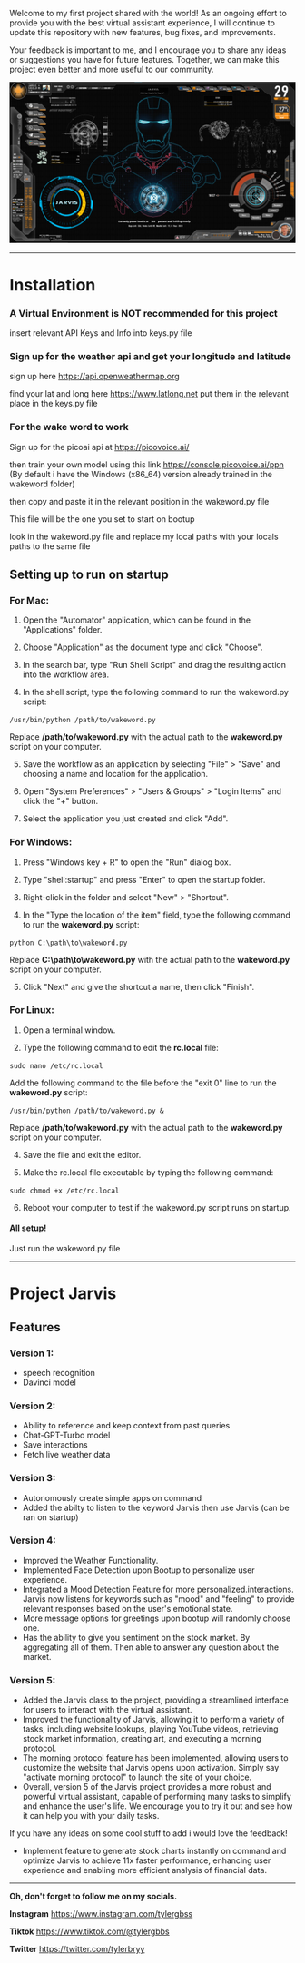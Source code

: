 Welcome to my first project shared with the world! As an ongoing effort to provide you with the best virtual assistant experience, I will continue to update this repository with new features, bug fixes, and improvements.

Your feedback is important to me, and I encourage you to share any ideas or suggestions you have for future features. Together, we can make this project even better and more useful to our community.

![Iron Man](ironman.png)
__________________________________________________

# Installation

### A Virtual Environment is NOT recommended for this project
insert relevant API Keys and Info into keys.py file

### Sign up for the weather api and get your longitude and latitude
sign up here https://api.openweathermap.org

find your lat and long here https://www.latlong.net
put them in the relevant place in the keys.py file

### For the wake word to work
Sign up for the picoai api at https://picovoice.ai/

then train your own model using this link https://console.picovoice.ai/ppn (By default i have the Windows (x86_64) version already trained in the wakeword folder)

then copy and paste it in the relevant position in the wakeword.py file

This file will be the one you set to start on bootup 

look in the wakeword.py file and replace my local paths with your locals paths to the same file

## Setting up to run on startup

### For Mac:

1. Open the "Automator" application, which can be found in the "Applications" folder.

2. Choose "Application" as the document type and click "Choose".

3. In the search bar, type "Run Shell Script" and drag the resulting action into the workflow area.

4. In the shell script, type the following command to run the wakeword.py script:

``/usr/bin/python /path/to/wakeword.py``

Replace **/path/to/wakeword.py** with the actual path to the **wakeword.py** script on your computer.

5. Save the workflow as an application by selecting "File" > "Save" and choosing a name and location for the application.

6. Open "System Preferences" > "Users & Groups" > "Login Items" and click the "+" button.

7. Select the application you just created and click "Add".

### For Windows:

1. Press "Windows key + R" to open the "Run" dialog box.

2. Type "shell:startup" and press "Enter" to open the startup folder.

3. Right-click in the folder and select "New" > "Shortcut".

4. In the "Type the location of the item" field, type the following command to run the **wakeword.py** script:

``python C:\path\to\wakeword.py``

Replace **C:\path\to\wakeword.py** with the actual path to the **wakeword.py** script on your computer.

5. Click "Next" and give the shortcut a name, then click "Finish".

### For Linux:

1. Open a terminal window.

2. Type the following command to edit the **rc.local** file:

``sudo nano /etc/rc.local``

Add the following command to the file before the "exit 0" line to run the **wakeword.py** script:

``/usr/bin/python /path/to/wakeword.py &``

Replace **/path/to/wakeword.py** with the actual path to the **wakeword.py** script on your computer.

4. Save the file and exit the editor.

5. Make the rc.local file executable by typing the following command:

``sudo chmod +x /etc/rc.local``

6. Reboot your computer to test if the wakeword.py script runs on startup.

#### All setup!
Just run the wakeword.py file
__________________________________________________

# Project Jarvis

## Features

### Version 1:

- speech recognition
- Davinci model

### Version 2: 

- Ability to reference and keep context from past queries
- Chat-GPT-Turbo model
- Save interactions
- Fetch live weather data

### Version 3: 

- Autonomously create simple apps on command
- Added the abilty to listen to the keyword Jarvis then use Jarvis (can be ran on startup)

### Version 4: 

- Improved the Weather Functionality.
- Implemented Face Detection upon Bootup to personalize user experience.
- Integrated a Mood Detection Feature for more personalized.interactions. Jarvis now listens for keywords such as "mood" and "feeling" to provide relevant responses based on the user's emotional state.
- More message options for greetings upon bootup will randomly choose one.
- Has the ability to give you sentiment on the stock market. By aggregating all of them. Then able to answer any question about the market.

### Version 5:
- Added the Jarvis class to the project, providing a streamlined interface for users to interact with the virtual assistant.
- Improved the functionality of Jarvis, allowing it to perform a variety of tasks, including website lookups, playing YouTube videos, retrieving stock market information, creating art, and executing a morning protocol.
- The morning protocol feature has been implemented, allowing users to customize the website that Jarvis opens upon activation. Simply say "activate morning protocol" to launch the site of your choice.
- Overall, version 5 of the Jarvis project provides a more robust and powerful virtual assistant, capable of performing many tasks to simplify and enhance the user's life. We encourage you to try it out and see how it can help you with your daily tasks.

If you have any ideas on some cool stuff to add i would love the feedback!
- Implement feature to generate stock charts instantly on command and optimize Jarvis to achieve 11x faster performance, enhancing user experience and enabling more efficient analysis of financial data.
__________________________________________________

**Oh, don't forget to follow me on my socials.**

**Instagram**
https://www.instagram.com/tylergbss

**Tiktok**
https://www.tiktok.com/@tylergbbs

**Twitter**
https://twitter.com/tylerbryy 




